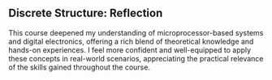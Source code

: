 ## Discrete Structure: Reflection


This course deepened my understanding of microprocessor-based systems and digital electronics, offering a rich blend of theoretical knowledge and hands-on experiences. I feel more confident and well-equipped to apply these concepts in real-world scenarios, appreciating the practical relevance of the skills gained throughout the course.
